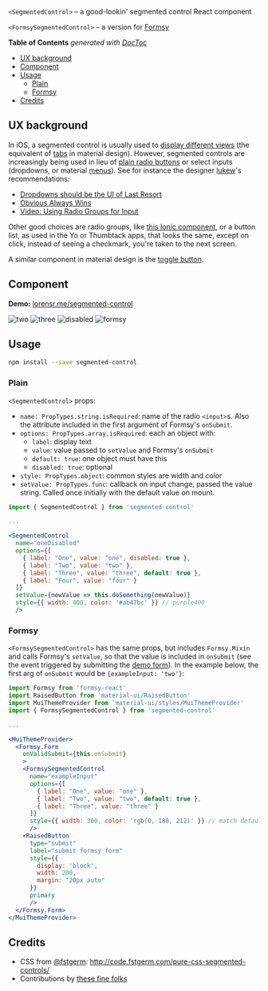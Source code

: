 `<SegmentedControl>` – a good-lookin' segmented control React component

`<FormsySegmentedControl>` – a version for [Formsy](https://github.com/christianalfoni/formsy-react)

<!-- START doctoc generated TOC please keep comment here to allow auto update -->
<!-- DON'T EDIT THIS SECTION, INSTEAD RE-RUN doctoc TO UPDATE -->
**Table of Contents**  *generated with [DocToc](https://github.com/thlorenz/doctoc)*

- [UX background](#ux-background)
- [Component](#component)
- [Usage](#usage)
  - [Plain](#plain)
  - [Formsy](#formsy)
- [Credits](#credits)

<!-- END doctoc generated TOC please keep comment here to allow auto update -->

## UX background

In iOS, a segmented control is usually used to [display different views](https://developer.apple.com/ios/human-interface-guidelines/ui-controls/segmented-controls/) (the equivalent of [tabs](https://material.google.com/components/tabs.html) in material design). However, segmented controls are increasingly being used in lieu of [plain radio buttons](https://material.google.com/components/selection-controls.html#selection-controls-radio-button) or select inputs (dropdowns, or material [menus](https://material.google.com/components/menus.html)). See for instance the designer [lukew](http://www.twitter.com/lukew)'s recommendations:

- [Dropdowns should be the UI of Last Resort](http://www.lukew.com/ff/entry.asp?1950)
- [Obvious Always Wins](http://www.lukew.com/ff/entry.asp?1945)
- [Video: Using Radio Groups for Input](http://www.lukew.com/ff/entry.asp?1890)

Other good choices are radio groups, like [this Ionic component](http://ionicframework.com/docs/v2/components/#radio), or a button list, as used in the Yo or Thumbtack apps, that looks the same, except on click, instead of seeing a checkmark, you're taken to the next screen.

A similar component in material design is the [toggle button](https://material.google.com/components/buttons.html#buttons-toggle-buttons).

## Component

**Demo:** [lorensr.me/segmented-control](http://lorensr.me/segmented-control/)

![two](https://photos-6.dropbox.com/t/2/AADtLpwaECC3TfnTnsskTQdEgR0TYJCsIa2CXYbny_FS5w/12/27134267/png/32x32/3/1470816000/0/2/Screenshot%202016-08-09%2023.38.02.png/EP6MtxQY8Z2XASACKAI/85cbLlaOvhMAJu4e0J3Ag1gGF_1J9vlMMvqGyzlSOGc?size_mode=3&size=2048x1536&dl=0)
![three](https://photos-2.dropbox.com/t/2/AACatyX4K9bbuKlPAdQrXoIaGimcVz2ZXcaN8BisYbMsPQ/12/27134267/png/32x32/3/1470816000/0/2/Screenshot%202016-08-09%2023.38.32.png/EP6MtxQY8Z2XASACKAI/MK1uFT0YxErZDu3crjs4omGWbZpxILzn0RSe0AYj1FA?size_mode=3&size=2048x1536&dl=0)
![disabled](https://photos-6.dropbox.com/t/2/AABxaalb9FVuQdyfg_Lg6dHWrNjmfdx6KGdQJkh7Ot5fjg/12/27134267/png/32x32/3/1470816000/0/2/Screenshot%202016-08-09%2023.38.39.png/EP6MtxQY8Z2XASACKAI/MjZXWa75gw7hpp0jgAMJ3S4pth9_mtJhvZmGYD2Kf2g?size_mode=3&size=2048x1536&dl=0)
![formsy](https://photos-1.dropbox.com/t/2/AABqhrjYbcuzVI0dG9o1FOSDrRs4Cji3g-xMW4bZ6Ae8jQ/12/27134267/png/32x32/3/1470816000/0/2/Screenshot%202016-08-09%2023.38.46.png/EP6MtxQY8Z2XASACKAI/s-sxDo0yRf8sYXTdzwv9dT0Y2oqh4Dh2LsRKZnyqOIs?size_mode=3&size=2048x1536&dl=0)

## Usage

```sh
npm install --save segmented-control
```

### Plain

`<SegmentedControl>` props:

- `name: PropTypes.string.isRequired`: name of the radio `<input>`s. Also the attribute included in the first argument of Formsy's `onSubmit`.
- `options: PropTypes.array.isRequired`: each an object with:
  - `label`: display text
  - `value`: value passed to `setValue` and Formsy's `onSubmit`
  - `default: true`: one object must have this
  - `disabled: true`: optional
- `style: PropTypes.object`: common styles are width and color
- `setValue: PropTypes.func`: callback on input change, passed the value string. Called once initially with the default value on mount.

```jsx
import { SegmentedControl } from 'segmented-control'

...

<SegmentedControl
  name="oneDisabled"
  options={[
    { label: "One", value: "one", disabled: true },
    { label: "Two", value: "two" },
    { label: "Three", value: "three", default: true },
    { label: "Four", value: "four" }
  ]}
  setValue={newValue => this.doSomething(newValue)}
  style={{ width: 400, color: '#ab47bc' }} // purple400
  />
```

### Formsy

`<FormsySegmentedControl>` has the same props, but includes `Formsy.Mixin` and calls Formsy's `setValue`, so that the value is included in `onSubmit` (see the event triggered by submitting the [demo form](http://lorensr.me/segmented-control/?selectedKind=FormsySegmentedControl&selectedStory=Three%20options&full=0&down=1&left=1&panelRight=0)). In the example below, the first arg of `onSubmit` would be `{exampleInput: 'two'}`:

```jsx
import Formsy from 'formsy-react'
import RaisedButton from 'material-ui/RaisedButton'
import MuiThemeProvider from 'material-ui/styles/MuiThemeProvider'
import { FormsySegmentedControl } from 'segmented-control'

...

<MuiThemeProvider>
  <Formsy.Form
    onValidSubmit={this.onSubmit}
    >
    <FormsySegmentedControl
      name="exampleInput"
      options={[
        { label: "One", value: "one" },
        { label: "Two", value: "two", default: true },
        { label: "Three", value: "three" }
      ]}
      style={{ width: 300, color: 'rgb(0, 188, 212)' }} // match default material-ui primary teal
      />
    <RaisedButton
      type="submit"
      label="submit formsy form"
      style={{
        display: 'block',
        width: 200,
        margin: "20px auto"
      }}
      primary
      />
  </Formsy.Form>
</MuiThemeProvider>
```  

## Credits

- CSS from [@fstgerm](https://github.com/fstgerm): http://code.fstgerm.com/pure-css-segmented-controls/
- Contributions by [these fine folks](https://github.com/lorensr/segmented-control/graphs/contributors)
